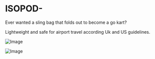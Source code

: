 # ISOPOD-
Ever wanted a sling bag that folds out to become a go kart? 

Lightweight and safe for airport travel according Uk and US guidelines. 

![Image](https://github.com/user-attachments/assets/c4da10d6-6928-482a-a153-debdd30df5c1)

![Image](https://github.com/user-attachments/assets/127d1ff8-8d39-4452-aa83-3628819e6ffe)

